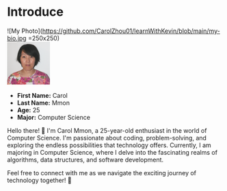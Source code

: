 # Introduce

![My Photo](https://github.com/CarolZhou01/learnWithKevin/blob/main/my-bio.jpg =250x250)  
<img src="https://github.com/CarolZhou01/learnWithKevin/blob/main/my-bio.jpg" width="100" height="100"> 
- **First Name:** Carol
- **Last Name:** Mmon
- **Age:** 25
- **Major:** Computer Science

Hello there! 👋 I'm Carol Mmon, a 25-year-old enthusiast in the world of Computer Science. I'm passionate about coding, problem-solving, and exploring the endless possibilities that technology offers. Currently, I am majoring in Computer Science, where I delve into the fascinating realms of algorithms, data structures, and software development.

Feel free to connect with me as we navigate the exciting journey of technology together! 🚀


